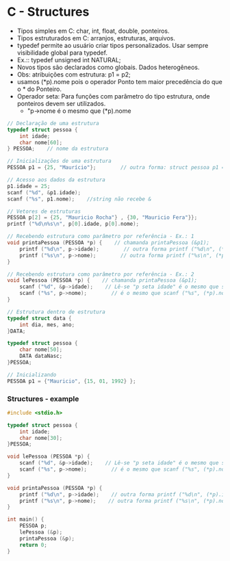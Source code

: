 # C - Structures 

- Tipos simples em C: char, int, float, double, ponteiros.
- Tipos estruturados em C: arranjos, estruturas, arquivos.
- typedef permite ao usuário criar tipos personalizados. Usar sempre visibilidade global para typedef.
- Ex.:: typedef unsigned int NATURAL;
- Novos tipos são declarados como globais. Dados heterogêneos.
- Obs: atribuições com estrutura: p1 = p2;
- usamos (*p).nome pois o operador Ponto tem maior precedência do que o * do Ponteiro.
- Operador seta: Para funções com parâmetro do tipo estrutura, onde ponteiros devem ser utilizados.
    - "p->nome é o mesmo que (*p).nome

~~~c
// Declaração de uma estrutura
typedef struct pessoa {
    int idade;
    char nome[60];
} PESSOA;    // nome da estrutura

// Inicializações de uma estrutura
PESSOA p1 = {25, "Maurício"};        // outra forma: struct pessoa p1 = {25, "Maurício"};     

// Acesso aos dados da estrutura
p1.idade = 25;
scanf ("%d", &p1.idade); 
scanf ("%s", p1.nome);    //string não recebe &

// Vetores de estruturas
PESSOA p[2] = {25, "Mauricio Rocha"} , {30, "Mauricio Fera"}};    
printf ("%d\n%s\n", p[0].idade, p[0].nome);

// Recebendo estrutura como parâmetro por referência - Ex.: 1
void printaPessoa (PESSOA *p) {    // chamanda printaPessoa (&p1);
    printf ("%d\n", p->idade);        // outra forma printf ("%d\n", (*p).idade);
    printf ("%s\n", p->nome);        // outra forma printf ("%s\n", (*p).nome);
}

// Recebendo estrutura como parâmetro por referência - Ex.: 2
void lePessoa (PESSOA *p) {    // chamanda printaPessoa (&p1);
    scanf ("%d", &p->idade);    // Lê-se "p seta idade" é o mesmo que scanf ("%d", &(*p).idade);
    scanf ("%s", p->nome);        // é o mesmo que scanf ("%s", (*p).nome);
}

// Estrutura dentro de estrutura
typedef struct data {
    int dia, mes, ano;
}DATA;

typedef struct pessoa {
    char nome[50];
    DATA dataNasc;
}PESSOA;

// Inicializando
PESSOA p1 = {"Mauricio", {15, 01, 1992} };
~~~

### Structures - example

~~~c
#include <stdio.h>

typedef struct pessoa {
    int idade;    
    char nome[30];    
}PESSOA;

void lePessoa (PESSOA *p) {
    scanf ("%d", &p->idade);    // Lê-se "p seta idade" é o mesmo que scanf ("%d", &(*p).idade);
    scanf ("%s", p->nome);        // é o mesmo que scanf ("%s", (*p).nome);
}

void printaPessoa (PESSOA *p) {
    printf ("%d\n", p->idade);    // outra forma printf ("%d\n", (*p).idade);
    printf ("%s\n", p->nome);    // outra forma printf ("%s\n", (*p).nome);
}

int main() {
    PESSOA p; 
    lePessoa (&p);
    printaPessoa (&p);
    return 0;
}
~~~